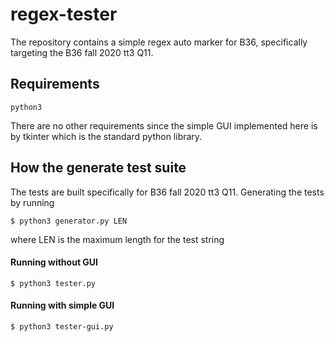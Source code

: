# regex-tester

The repository contains a simple regex auto marker for B36, specifically targeting the B36 fall 2020 tt3 Q11.

## Requirements

`
python3
`

There are no other requirements since the simple GUI implemented here is by tkinter which is the standard python library.

## How the generate test suite

The tests are built specifically for B36 fall 2020 tt3 Q11. Generating the tests by running

`
$ python3 generator.py LEN
`

where LEN is the maximum length for the test string

#### Running without GUI

`
$ python3 tester.py
`

#### Running with simple GUI

`
$ python3 tester-gui.py
`
